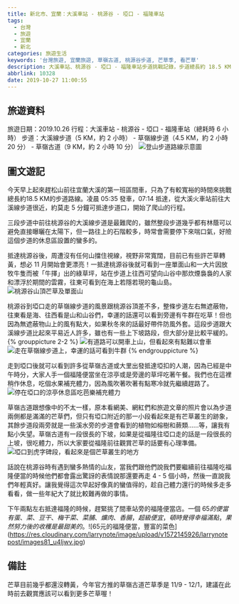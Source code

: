 ```yaml
---
title: 新北市、宜蘭：大溪車站 - 桃源谷 - 埡口 - 福隆車站
tags:
  - 台灣
  - 旅遊
  - 宜蘭
  - 新北
categories: 旅遊生活
keywords: '台灣旅遊, 宜蘭旅遊, 草嶺古道, 桃源谷步道, 芒草季, 看芒草'
description: 大溪車站、桃源谷 - 埡口 - 福隆車站步道挑戰記錄，步道總長約 18.5 KM，耗時 6.5 小時。
abbrlink: 10328
date: 2019-10-27 11:00:55
---
```


## 旅遊資料
旅遊日期：2019.10.26
行程：大溪車站 - 桃源谷 - 埡口 - 福隆車站（總耗時 6 小時）
步道：大溪線步道（5 KM，約 2 小時） - 草嶺線步道（4.5 KM，約 2 小時 20 分） - 草嶺古道（9 KM，約 2 小時 10 分）
![登山步道路線示意圖](https://res.cloudinary.com/larrynote/image/upload/v1572145925/larrynotepost/images075_hpz4xs.jpg)

## 圖文遊記
今天早上起來趕松山前往宜蘭大溪的第一班區間車，只為了有較寬裕的時間來挑戰總長約18.5 KM的步道路線。凌晨 05:35 發車，07:14 抵達，從大溪火車站前往大溪線步道很近，約莫走 5 分鐘可抵達步道口，開始了爬山的行程。

三段步道中前往桃源谷的大溪線步道是最難爬的，雖然整段步道幾乎都有林蔭可以避免直接曝曬在太陽下，但一路往上的石階較多，時常會需要停下來喘口氣，好險這個步道的休息區設置的蠻多的。

抵達桃源谷後，周遭沒有任何山擋住視線，視野非常寬闊，目前已有些許芒草轉黃，想必 11 月開始會更漂亮！一抵達桃源谷後就可看到一座單面山和一大片因放牧牛隻而被「牛擇」出的綠草坪，站在步道上往西可望向山谷中那炊煙裊裊的人家和漂浮於期間的雲霧，往東可看到在海上若隱若現的龜山島。
![桃源谷山頂芒草及單面山](https://res.cloudinary.com/larrynote/image/upload/v1572145925/larrynotepost/images76_lforz0.jpg)

桃源谷到埡口走的草嶺線步道的風景跟桃源谷頂差不多，整條步道左右無遮蔽物，往東看是海、往西看是山和山谷們，幸運的話還可以看到旁邊有牛群在吃草！但也因為無遮蔽物山上的風有點大，如果秋冬來的話最好帶件防風外套。這段步道跟大溪線步道比起來平易近人許多，雖也有一些上下坡路段，但大部分是比較平緩的。
{% grouppicture 2-2 %}
![有道路可以開車上山，但看起來有點難以會車](https://res.cloudinary.com/larrynote/image/upload/v1572145925/larrynotepost/images77_dn6xkl.jpg)
![走在草嶺線步道上，幸運的話可看到牛群](https://res.cloudinary.com/larrynote/image/upload/v1572145925/larrynotepost/images78_bvb59l.jpg)
{% endgrouppicture %}

走到埡口後就可以看到許多從草嶺古道或大里出發抵達埡扣的人潮，因為已經是中午時分，大家人手一個福隆便當坐在涼亭或是旁邊的草坪吃著午餐。我們也在這裡稍作休息，吃個水果補充體力，因為風吹著吹著有點寒冷就先繼續趕路了。
![停在埡口的涼亭休息區吃芭樂補充體力](https://res.cloudinary.com/larrynote/image/upload/v1572145925/larrynotepost/images78_bvb59l.jpg)

草嶺古道跟想像中的不太一樣，原本看網美、網紅們和旅遊文章的照片會以為步道兩側都是滿滿的芒草們，但只有埡口附近的那一小段看起來是有芒草叢生的跡象，其餘步道段兩旁就是一些溪水旁的步道會看到的植物如榕樹和蕨類......等，讓我有點小失望。草嶺古道有一段很長的下坡，如果是從福隆往埡口走的話是一段很長的上坡，很吃體力，所以大家要從福隆前往觀賞芒草的話要有心理準備。
![埡口到虎字碑段，看起來是個芒草叢生的地方](https://res.cloudinary.com/larrynote/image/upload/v1572145926/larrynotepost/images80_emfpu4.jpg)

話說在桃源谷時有遇到蠻多熱情的山友，當我們跟他們說我們要繼續前往福隆吃福隆便當的時候他們都會露出驚訝的表情說那還要再走 4 - 5 個小時，然後一直說我們年輕真好。讓我覺得這次早起好像真的蠻值得的，趁自己體力還行的時候多走多看看，做一些年紀大了就比較難再做的事情。

下午兩點左右抵達福隆的時候，趕緊挑了間車站旁的福隆便當店。一個 $65 的便當有蛋、菜、豆干、梅干菜、菜脯、爌肉、香腸，超級便宜，頓時覺得幸福滿點，果然努力後的收穫是最甜美的。
![$65元的福隆便當，豐富的菜色](https://res.cloudinary.com/larrynote/image/upload/v1572145926/larrynotepost/images81_u4ljwv.jpg)

## 備註
芒草目前幾乎都還沒轉黃，今年官方推的草嶺古道芒草季是 11/9 - 12/1，建議在此時前去觀賞應該可以看到更多芒草喔！